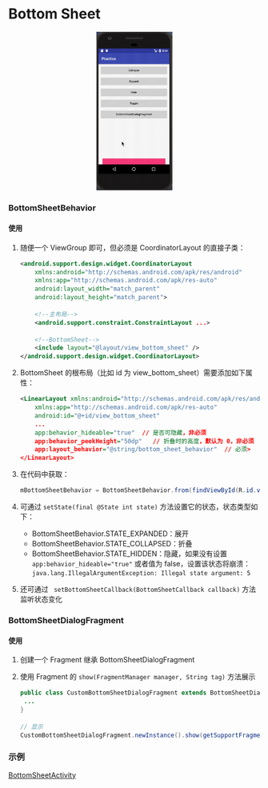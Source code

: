 # Bottom Sheet

<div align="center">
    <img src="../image/bottomsheet.gif" width="30%" height="25%"/>
</div>


### BottomSheetBehavior

#### 使用

1. 随便一个 ViewGroup 即可，但必须是 CoordinatorLayout 的直接子类：

   ``` xml
   <android.support.design.widget.CoordinatorLayout 
       xmlns:android="http://schemas.android.com/apk/res/android"
       xmlns:app="http://schemas.android.com/apk/res-auto"
       android:layout_width="match_parent"
       android:layout_height="match_parent">
       
       <!--主布局-->
       <android.support.constraint.ConstraintLayout ...>
   
       <!--BottomSheet-->
       <include layout="@layout/view_bottom_sheet" />
   </android.support.design.widget.CoordinatorLayout>
   ```

2. BottomSheet 的根布局（比如 id 为 view_bottom_sheet）需要添加如下属性：

   ``` xml
   <LinearLayout xmlns:android="http://schemas.android.com/apk/res/android"
       xmlns:app="http://schemas.android.com/apk/res-auto"
       android:id="@+id/view_bottom_sheet"
       ...
       app:behavior_hideable="true"	 // 是否可隐藏，非必须
       app:behavior_peekHeight="50dp"	// 折叠时的高度，默认为 0，非必须
       app:layout_behavior="@string/bottom_sheet_behavior"	// 必须>
   </LinearLayout>
   ```

3. 在代码中获取：

   ``` java
   mBottomSheetBehavior = BottomSheetBehavior.from(findViewById(R.id.view_bottom_sheet));
   ```

4. 可通过 `setState(final @State int state)` 方法设置它的状态，状态类型如下：

   * BottomSheetBehavior.STATE_EXPANDED：展开
   * BottomSheetBehavior.STATE_COLLAPSED：折叠
   * BottomSheetBehavior.STATE_HIDDEN：隐藏，如果没有设置 `app:behavior_hideable="true"` 或者值为 false，设置该状态将崩溃：`java.lang.IllegalArgumentException: Illegal state argument: 5`

5. 还可通过 ` setBottomSheetCallback(BottomSheetCallback callback)` 方法监听状态变化

### BottomSheetDialogFragment

#### 使用

1. 创建一个 Fragment 继承 BottomSheetDialogFragment

2. 使用 Fragment 的 `show(FragmentManager manager, String tag)` 方法展示

   ``` java
   public class CustomBottomSheetDialogFragment extends BottomSheetDialogFragment {
   	...
   }
   
   // 显示
   CustomBottomSheetDialogFragment.newInstance().show(getSupportFragmentManager(), "dialog");
   ```

### 示例

[BottomSheetActivity](app/src/main/java/com/itscoder/ljuns/practise/bottomsheet/BottomSheetActivity.java)